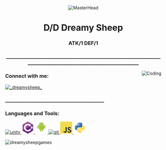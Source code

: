 <div align="center">
  <img src="https://i.redd.it/ddnm7kmznqd71.gif" alt="MasterHead">
</div>

<h1 align="center">D/D Dreamy Sheep</h1>
<h3 align="center">ATK/1 DEF/1</h3>
<h3 align="center">______________________________________________________________________________________________________________</h3>
<img align="right" alt="Coding" src="https://i.giphy.com/S3thLnRWEpRwq6iDIO.webp">

<h3 align="left">Connect with me:</h3>
<p align="left">
<a href="https://twitter.com/_dreamysheep_" target="blank"><img align="center" src="https://raw.githubusercontent.com/rahuldkjain/github-profile-readme-generator/master/src/images/icons/Social/twitter.svg" alt="_dreamysheep_" height="30" width="40" /></a>
</p>

<h3>_________________________________________</h3>
<h3 align="left">Languages and Tools:</h3>
<p align="left"> <a href="https://unity.com/" target="_blank" rel="noreferrer"> <img src="https://www.vectorlogo.zone/logos/unity3d/unity3d-icon.svg" alt="unity" width="40" height="40"/> </a> <a href="https://www.w3schools.com/cs/" target="_blank" rel="noreferrer"> <img src="https://raw.githubusercontent.com/devicons/devicon/master/icons/csharp/csharp-original.svg" alt="csharp" width="40" height="40"/> </a> <a href="https://developer.android.com" target="_blank" rel="noreferrer"> <img src="https://raw.githubusercontent.com/devicons/devicon/master/icons/android/android-original-wordmark.svg" alt="android" width="40" height="40"/> </a> <a href="https://git-scm.com/" target="_blank" rel="noreferrer"> <img src="https://www.vectorlogo.zone/logos/git-scm/git-scm-icon.svg" alt="git" width="40" height="40"/> </a> <a href="https://developer.mozilla.org/en-US/docs/Web/JavaScript" target="_blank" rel="noreferrer"> <img src="https://raw.githubusercontent.com/devicons/devicon/master/icons/javascript/javascript-original.svg" alt="javascript" width="40" height="40"/> </a> <a href="https://www.python.org" target="_blank" rel="noreferrer"> <img src="https://raw.githubusercontent.com/devicons/devicon/master/icons/python/python-original.svg" alt="python" width="40" height="40"/> </a> </p>

<p><img align="center" src="https://github-readme-stats.vercel.app/api/top-langs?username=dreamysheepgames&show_icons=true&locale=en&layout=compact" alt="dreamysheepgames" /></p>

